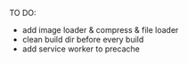 TO DO:

* add image loader & compress & file loader
* clean build dir before every build
* add service worker to precache
